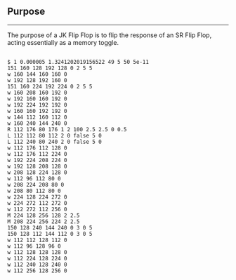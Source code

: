 ## Purpose
---
The purpose of a JK Flip Flop is to flip the response of an SR Flip Flop, acting essentially as a memory toggle.

## 

```circuitjs
$ 1 0.000005 1.3241202019156522 49 5 50 5e-11
151 160 128 192 128 0 2 5 5
w 160 144 160 160 0
w 192 128 192 160 0
151 160 224 192 224 0 2 5 5
w 160 208 160 192 0
w 192 160 160 192 0
w 192 224 192 192 0
w 160 160 192 192 0
w 144 112 160 112 0
w 160 240 144 240 0
R 112 176 80 176 1 2 100 2.5 2.5 0 0.5
L 112 112 80 112 2 0 false 5 0
L 112 240 80 240 2 0 false 5 0
w 112 176 112 128 0
w 112 176 112 224 0
w 192 224 208 224 0
w 192 128 208 128 0
w 208 128 224 128 0
w 112 96 112 80 0
w 208 224 208 80 0
w 208 80 112 80 0
w 224 128 224 272 0
w 224 272 112 272 0
w 112 272 112 256 0
M 224 128 256 128 2 2.5
M 208 224 256 224 2 2.5
150 128 240 144 240 0 3 0 5
150 128 112 144 112 0 3 0 5
w 112 112 128 112 0
w 112 96 128 96 0
w 112 128 128 128 0
w 112 224 128 224 0
w 112 240 128 240 0
w 112 256 128 256 0

```